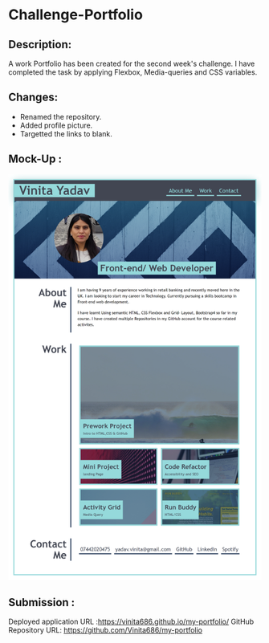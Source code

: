 # Challenge-Portfolio
## Description:
A work Portfolio has been created for the second week's challenge.
I have completed the task by applying  Flexbox, Media-queries and CSS variables.

## Changes: 
- Renamed the repository.
- Added profile picture.
- Targetted the links to blank.
## Mock-Up :
![Screenshot](Mock-up.png)

## Submission :
Deployed application URL :https://vinita686.github.io/my-portfolio/
GitHub Repository URL: https://github.com/Vinita686/my-portfolio
